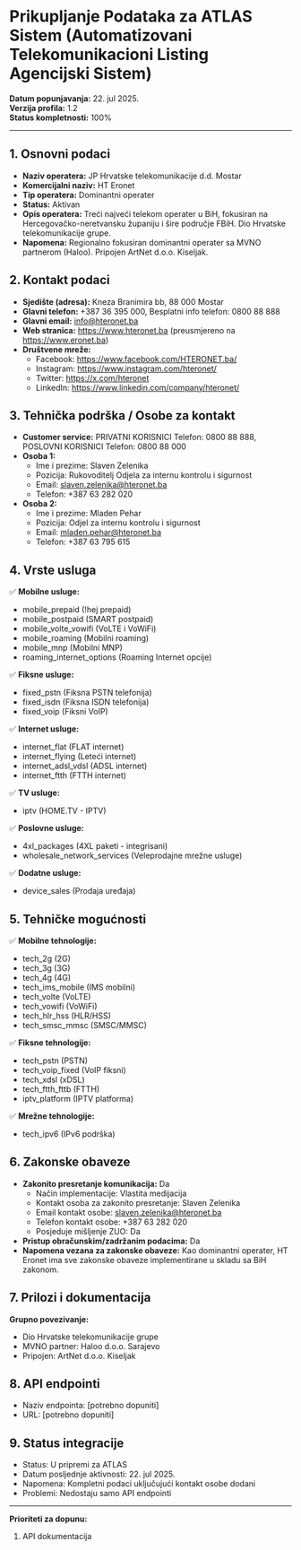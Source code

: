 # Prikupljanje Podataka za ATLAS Sistem (Automatizovani Telekomunikacioni Listing Agencijski Sistem)


**Datum popunjavanja:** 22. jul 2025.  
**Verzija profila:** 1.2  
**Status kompletnosti:** 100%

---

## 1. Osnovni podaci

- **Naziv operatera:** JP Hrvatske telekomunikacije d.d. Mostar
- **Komercijalni naziv:** HT Eronet
- **Tip operatera:** Dominantni operater
- **Status:** Aktivan
- **Opis operatera:** Treći najveći telekom operater u BiH, fokusiran na Hercegovačko-neretvansku županiju i šire područje FBiH. Dio Hrvatske telekomunikacije grupe.
- **Napomena:** Regionalno fokusiran dominantni operater sa MVNO partnerom (Haloo). Pripojen ArtNet d.o.o. Kiseljak.

## 2. Kontakt podaci

- **Sjedište (adresa):** Kneza Branimira bb, 88 000 Mostar
- **Glavni telefon:** +387 36 395 000, Besplatni info telefon: 0800 88 888
- **Glavni email:** info@hteronet.ba
- **Web stranica:** https://www.hteronet.ba (preusmjereno na https://www.eronet.ba)
- **Društvene mreže:**
  - Facebook: https://www.facebook.com/HTERONET.ba/
  - Instagram: https://www.instagram.com/hteronet/
  - Twitter: https://x.com/hteronet
  - LinkedIn: https://www.linkedin.com/company/hteronet/

## 3. Tehnička podrška / Osobe za kontakt

- **Customer service:** PRIVATNI KORISNICI Telefon: 0800 88 888, POSLOVNI KORISNICI Telefon: 0800 88 000
- **Osoba 1:**
  - Ime i prezime: Slaven Zelenika
  - Pozicija: Rukovoditelj Odjela za internu kontrolu i sigurnost
  - Email: slaven.zelenika@hteronet.ba
  - Telefon: +387 63 282 020
- **Osoba 2:**
  - Ime i prezime: Mladen Pehar
  - Pozicija: Odjel za internu kontrolu i sigurnost
  - Email: mladen.pehar@hteronet.ba
  - Telefon: +387 63 795 615

## 4. Vrste usluga

✅ **Mobilne usluge:**
- mobile_prepaid (!hej prepaid)
- mobile_postpaid (SMART postpaid)
- mobile_volte_vowifi (VoLTE i VoWiFi)
- mobile_roaming (Mobilni roaming)
- mobile_mnp (Mobilni MNP)
- roaming_internet_options (Roaming Internet opcije)

✅ **Fiksne usluge:**
- fixed_pstn (Fiksna PSTN telefonija)
- fixed_isdn (Fiksna ISDN telefonija)
- fixed_voip (Fiksni VoIP)

✅ **Internet usluge:**
- internet_flat (FLAT internet)
- internet_flying (Leteći internet)
- internet_adsl_vdsl (ADSL internet)
- internet_ftth (FTTH internet)

✅ **TV usluge:**
- iptv (HOME.TV - IPTV)

✅ **Poslovne usluge:**
- 4xl_packages (4XL paketi - integrisani)
- wholesale_network_services (Veleprodajne mrežne usluge)

✅ **Dodatne usluge:**
- device_sales (Prodaja uređaja)

## 5. Tehničke mogućnosti

✅ **Mobilne tehnologije:**
- tech_2g (2G)
- tech_3g (3G)
- tech_4g (4G)
- tech_ims_mobile (IMS mobilni)
- tech_volte (VoLTE)
- tech_vowifi (VoWiFi)
- tech_hlr_hss (HLR/HSS)
- tech_smsc_mmsc (SMSC/MMSC)

✅ **Fiksne tehnologije:**
- tech_pstn (PSTN)
- tech_voip_fixed (VoIP fiksni)
- tech_xdsl (xDSL)
- tech_ftth_fttb (FTTH)
- iptv_platform (IPTV platforma)

✅ **Mrežne tehnologije:**
- tech_ipv6 (IPv6 podrška)

## 6. Zakonske obaveze

- **Zakonito presretanje komunikacija:** Da
  - Način implementacije: Vlastita medijacija
  - Kontakt osoba za zakonito presretanje: Slaven Zelenika
  - Email kontakt osobe: slaven.zelenika@hteronet.ba
  - Telefon kontakt osobe: +387 63 282 020
  - Posjeduje mišljenje ZUO: Da
- **Pristup obračunskim/zadržanim podacima:** Da
- **Napomena vezana za zakonske obaveze:** Kao dominantni operater, HT Eronet ima sve zakonske obaveze implementirane u skladu sa BiH zakonom.

## 7. Prilozi i dokumentacija

**Grupno povezivanje:**
- Dio Hrvatske telekomunikacije grupe
- MVNO partner: Haloo d.o.o. Sarajevo
- Pripojen: ArtNet d.o.o. Kiseljak

## 8. API endpointi

- Naziv endpointa: [potrebno dopuniti]
- URL: [potrebno dopuniti]

## 9. Status integracije

- Status: U pripremi za ATLAS
- Datum posljednje aktivnosti: 22. jul 2025.
- Napomena: Kompletni podaci uključujući kontakt osobe dodani
- Problemi: Nedostaju samo API endpointi

---

**Prioriteti za dopunu:**
1. API dokumentacija
